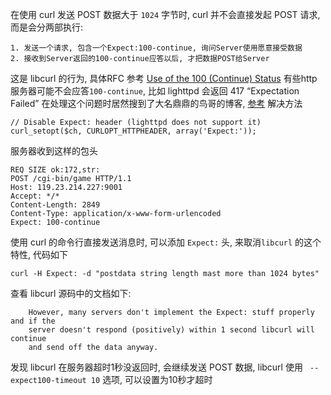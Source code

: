 在使用 curl 发送 POST 数据大于 `1024` 字节时,  curl 并不会直接发起 POST 请求, 而是会分两部执行:

	1. 发送一个请求, 包含一个Expect:100-continue, 询问Server使用愿意接受数据
	2. 接收到Server返回的100-continue应答以后, 才把数据POST给Server
	
这是 libcurl 的行为, 具体RFC 参考 [Use of the 100 (Continue) Status](https://www.w3.org/Protocols/rfc2616/rfc2616-sec8.html#sec8.2.3)
有些http 服务器可能不会应答`100-continue`, 比如 lighttpd 会返回 417 “Expectation Failed”
在处理这个问题时居然搜到了大名鼎鼎的鸟哥的博客, [参考](http://www.laruence.com/2011/01/20/1840.html)
解决方法

	// Disable Expect: header (lighttpd does not support it)
	curl_setopt($ch, CURLOPT_HTTPHEADER, array('Expect:'));
           
服务器收到这样的包头

	REQ SIZE ok:172,str:
	POST /cgi-bin/game HTTP/1.1
	Host: 119.23.214.227:9001
	Accept: */*
	Content-Length: 2849
	Content-Type: application/x-www-form-urlencoded
	Expect: 100-continue

使用 curl 的命令行直接发送消息时, 可以添加 `Expect:` 头, 来取消`libcurl` 的这个特性, 代码如下

	curl -H Expect: -d "postdata string length mast more than 1024 bytes"

查看 libcurl 源码中的文档如下:

		However, many servers don't implement the Expect: stuff properly and if the
		server doesn't respond (positively) within 1 second libcurl will continue
		and send off the data anyway. 
		
发现 libcurl 在服务器超时1秒没返回时, 会继续发送 POST 数据, libcurl 使用 ` --expect100-timeout 10` 选项, 可以设置为10秒才超时
